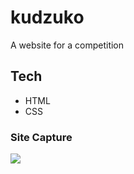 # kudzuko

A website for a competition

## Tech
- HTML
- CSS

### Site Capture

<img src = "https://user-images.githubusercontent.com/92605303/188533689-16ed44dd-99fc-4a86-95b0-d8a5d45bdb28.png">
